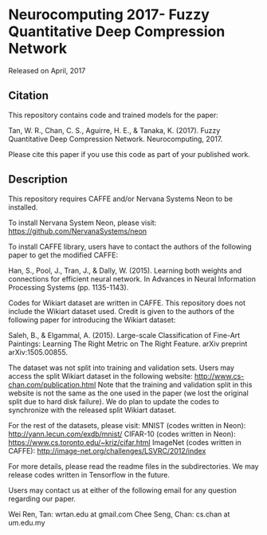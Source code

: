 # Neurocomputing 2017- Fuzzy Quantitative Deep Compression Network

Released on April, 2017

## Citation

This repository contains code and trained models for the paper: 

Tan, W. R., Chan, C. S., Aguirre, H. E., & Tanaka, K. (2017). 
Fuzzy Quantitative Deep Compression Network. 
Neurocomputing, 2017.

Please cite this paper if you use this code as part of your published work. 

## Description

This repository requires CAFFE and/or Nervana Systems Neon to be installed.

To install Nervana System Neon, please visit: https://github.com/NervanaSystems/neon

To install CAFFE library, users have to contact the authors of the following paper to get the modified CAFFE:

Han, S., Pool, J., Tran, J., & Dally, W. (2015). Learning both weights and connections for efficient neural network. In Advances in Neural Information Processing Systems (pp. 1135-1143).

Codes for Wikiart dataset are written in CAFFE.
This repository does not include the Wikiart dataset used. 
Credit is given to the authors of the following paper for introducing the Wikiart dataset:

Saleh, B., & Elgammal, A. (2015). Large-scale Classification of Fine-Art Paintings: 
Learning The Right Metric on The Right Feature. arXiv preprint arXiv:1505.00855.

The dataset was not split into training and validation sets.
Users may access the split Wikiart dataset in the following website: http://www.cs-chan.com/publication.html
Note that the training and validation split in this website is not the same as the one used in the paper (we lost the original split due to hard disk failure). 
We do plan to update the codes to synchronize with the released split Wikiart dataset. 

For the rest of the datasets, please visit:
MNIST (codes written in Neon): http://yann.lecun.com/exdb/mnist/
CIFAR-10 (codes written in Neon): https://www.cs.toronto.edu/~kriz/cifar.html
ImageNet (codes written in CAFFE): http://image-net.org/challenges/LSVRC/2012/index

For more details, please read the readme files in the subdirectories.
We may release codes written in Tensorflow in the future. 

Users may contact us at either of the following email for any question regarding our paper. 

Wei Ren, Tan: wrtan.edu at gmail.com
Chee Seng, Chan: cs.chan at um.edu.my 
